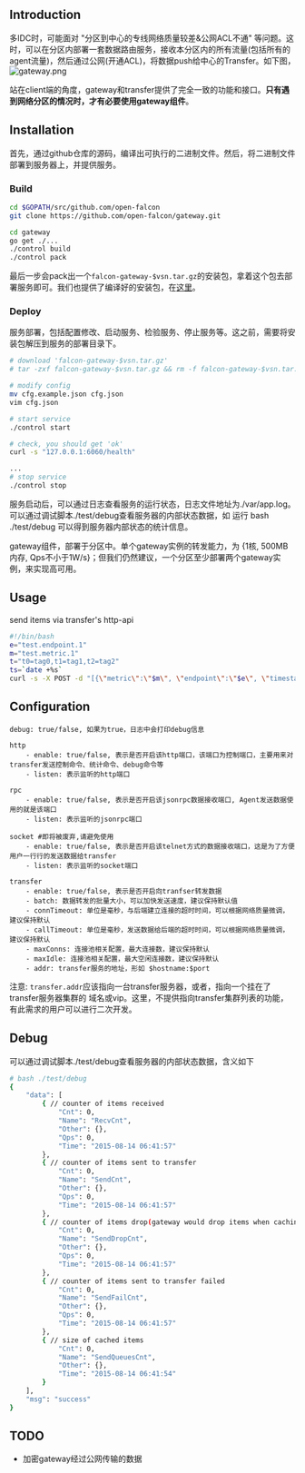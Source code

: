 ## Introduction

多IDC时，可能面对 "分区到中心的专线网络质量较差&公网ACL不通" 等问题。这时，可以在分区内部署一套数据路由服务，接收本分区内的所有流量(包括所有的agent流量)，然后通过公网(开通ACL)，将数据push给中心的Transfer。如下图，
![gateway.png](https://raw.githubusercontent.com/niean/niean.github.io/master/images/20150806/gateway.png)

站在client端的角度，gateway和transfer提供了完全一致的功能和接口。**只有遇到网络分区的情况时，才有必要使用gateway组件**。

## Installation

首先，通过github仓库的源码，编译出可执行的二进制文件。然后，将二进制文件部署到服务器上，并提供服务。

### Build

```bash
cd $GOPATH/src/github.com/open-falcon
git clone https://github.com/open-falcon/gateway.git

cd gateway
go get ./...
./control build
./control pack
```
最后一步会pack出一个`falcon-gateway-$vsn.tar.gz`的安装包，拿着这个包去部署服务即可。我们也提供了编译好的安装包，在[这里](https://github.com/open-falcon/gateway/releases/tag/0.0.5)。

### Deploy
服务部署，包括配置修改、启动服务、检验服务、停止服务等。这之前，需要将安装包解压到服务的部署目录下。

```bash
# download 'falcon-gateway-$vsn.tar.gz'
# tar -zxf falcon-gateway-$vsn.tar.gz && rm -f falcon-gateway-$vsn.tar.gz

# modify config
mv cfg.example.json cfg.json
vim cfg.json

# start service
./control start

# check, you should get 'ok'
curl -s "127.0.0.1:6060/health"

...
# stop service
./control stop

```
服务启动后，可以通过日志查看服务的运行状态，日志文件地址为./var/app.log。可以通过调试脚本./test/debug查看服务器的内部状态数据，如 运行 bash ./test/debug 可以得到服务器内部状态的统计信息。

gateway组件，部署于分区中。单个gateway实例的转发能力，为 {1核, 500MB内存, Qps不小于1W/s}；但我们仍然建议，一个分区至少部署两个gateway实例，来实现高可用。


## Usage
send items via transfer's http-api

```bash
#!/bin/bash
e="test.endpoint.1" 
m="test.metric.1"
t="t0=tag0,t1=tag1,t2=tag2"
ts=`date +%s`
curl -s -X POST -d "[{\"metric\":\"$m\", \"endpoint\":\"$e\", \"timestamp\":$ts,\"step\":60, \"value\":9, \"counterType\":\"GAUGE\",\"tags\":\"$t\"}]" "127.0.0.1:6060/api/push" | python -m json.tool
```

## Configuration

    debug: true/false, 如果为true，日志中会打印debug信息

    http
        - enable: true/false, 表示是否开启该http端口，该端口为控制端口，主要用来对transfer发送控制命令、统计命令、debug命令等
        - listen: 表示监听的http端口

    rpc
        - enable: true/false, 表示是否开启该jsonrpc数据接收端口, Agent发送数据使用的就是该端口
        - listen: 表示监听的jsonrpc端口

    socket #即将被废弃,请避免使用
        - enable: true/false, 表示是否开启该telnet方式的数据接收端口，这是为了方便用户一行行的发送数据给transfer
        - listen: 表示监听的socket端口

    transfer
        - enable: true/false, 表示是否开启向tranfser转发数据
        - batch: 数据转发的批量大小，可以加快发送速度，建议保持默认值
        - connTimeout: 单位是毫秒，与后端建立连接的超时时间，可以根据网络质量微调，建议保持默认
        - callTimeout: 单位是毫秒，发送数据给后端的超时时间，可以根据网络质量微调，建议保持默认
        - maxConns: 连接池相关配置，最大连接数，建议保持默认
        - maxIdle: 连接池相关配置，最大空闲连接数，建议保持默认
        - addr: transfer服务的地址，形如 $hostname:$port

注意: `transfer.addr`应该指向一台transfer服务器，或者，指向一个挂在了transfer服务器集群的 域名或vip。这里，不提供指向transfer集群列表的功能，有此需求的用户可以进行二次开发。

## Debug
可以通过调试脚本./test/debug查看服务器的内部状态数据，含义如下

```bash
# bash ./test/debug
{
    "data": [
        { // counter of items received
            "Cnt": 0,
            "Name": "RecvCnt",
            "Other": {},
            "Qps": 0,
            "Time": "2015-08-14 06:41:57"
        },
        { // counter of items sent to transfer
            "Cnt": 0,
            "Name": "SendCnt",
            "Other": {},
            "Qps": 0,
            "Time": "2015-08-14 06:41:57"
        },
        { // counter of items drop(gateway would drop items when caching too many)
            "Cnt": 0,
            "Name": "SendDropCnt",
            "Other": {},
            "Qps": 0,
            "Time": "2015-08-14 06:41:57"
        },
        { // counter of items sent to transfer failed
            "Cnt": 0,
            "Name": "SendFailCnt",
            "Other": {},
            "Qps": 0,
            "Time": "2015-08-14 06:41:57"
        },
        { // size of cached items
            "Cnt": 0,
            "Name": "SendQueuesCnt",
            "Other": {},
            "Time": "2015-08-14 06:41:54"
        }
    ],
    "msg": "success"
}

```

## TODO
+ 加密gateway经过公网传输的数据
